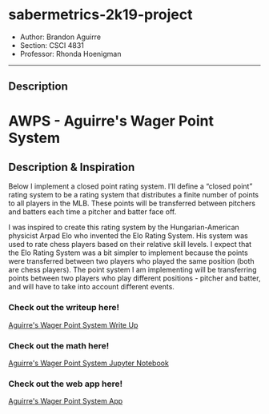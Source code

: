 # sabermetrics-2k19-project

+ Author: Brandon Aguirre
+ Section: CSCI 4831
+ Professor: Rhonda Hoenigman

---

## Description

# AWPS - Aguirre's Wager Point System

## Description & Inspiration

Below I implement a closed point rating system. I’ll define a “closed point” rating system to be a rating system that distributes a finite number of points to all players in the MLB. These points will be transferred between pitchers and batters each time a pitcher and batter face off.

I was inspired to create this rating system by the Hungarian-American physicist Arpad Elo who invented the Elo Rating System. His system was used to rate chess players based on their relative skill levels. I expect that the Elo Rating System was a bit simpler to implement because the points were transferred between two players who played the same position (both are chess players). The point system I am implementing will be transferring points between two players who play different positions - pitcher and batter, and will have to take into account different events.

### Check out the writeup here!

[Aguirre's Wager Point System Write Up](https://github.com/brancisco/sabermetrics-2k19-project/blob/master/aguirre-final-writeup.pdf)

### Check out the math here!

[Aguirre's Wager Point System Jupyter Notebook](https://github.com/brancisco/sabermetrics-2k19-project/blob/master/src/aguirres-wager-point-system.ipynb)

### Check out the web app here!

[Aguirre's Wager Point System App](https://brancisco.github.io/sabermetrics-2k19-project/)
